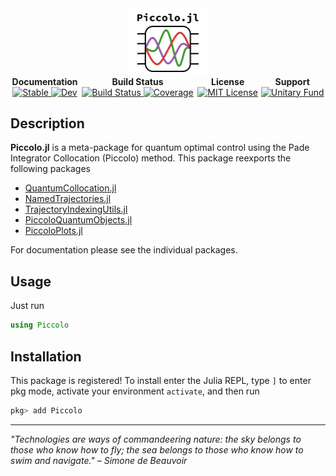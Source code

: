 <!--```@raw html-->
<div align="center">

<a href="https://github.com/kestrelquantum/Piccolo.jl">
  <img src="assets/piccolo_logo.svg" alt="Piccolo.jl" width="25%"/>
</a> 

<div style="display: table; width: 100%;">
  <span style="display: table-row;">
    <span style="display: table-cell; text-align: center;">
      <b>Documentation</b>
      <br>
      <a href="https://kestrelquantum.github.io/Piccolo.jl/stable/">
        <img src="https://img.shields.io/badge/docs-stable-blue.svg" alt="Stable"/>
      </a>
      <a href="https://kestrelquantum.github.io/Piccolo.jl/dev/">
        <img src="https://img.shields.io/badge/docs-dev-blue.svg" alt="Dev"/>
      </a>
    </span>
    <span style="display: table-cell; text-align: center;">
      <b>Build Status</b>
      <br>
      <a href="https://github.com/kestrelquantum/Piccolo.jl/actions/workflows/CI.yml?query=branch%3Amain">
        <img src="https://github.com/kestrelquantum/Piccolo.jl/actions/workflows/CI.yml/badge.svg?branch=main" alt="Build Status"/>
      </a>
      <a href="https://codecov.io/gh/kestrelquantum/Piccolo.jl">
        <img src="https://codecov.io/gh/kestrelquantum/Piccolo.jl/branch/main/graph/badge.svg" alt="Coverage"/>
      </a>
    </span>
    <span style="display: table-cell; text-align: center;">
      <b>License</b>
      <br>
      <a href="https://opensource.org/licenses/MIT">
        <img src="https://img.shields.io/badge/License-MIT-yellow.svg" alt="MIT License"/>
      </a>
    </span>
    <span style="display: table-cell; text-align: center;">
      <b>Support</b>
      <br>
      <a href="https://unitary.fund">
        <img src="https://img.shields.io/badge/Supported%20By-Unitary%20Fund-FFFF00.svg" alt="Unitary Fund"/>
      </a>
    </span>
  </span>
</div>

</div>
<!--```-->

## Description
**Piccolo.jl** is a meta-package for quantum optimal control using the Pade Integrator Collocation (Piccolo) method. This package reexports the following packages

- [QuantumCollocation.jl](https://github.com/kestrelquantum/QuantumCollocation.jl)
- [NamedTrajectories.jl](https://github.com/kestrelquantum/NamedTrajectories.jl)
- [TrajectoryIndexingUtils.jl](https://github.com/kestrelquantum/TrajectoryIndexingUtils.jl)
- [PiccoloQuantumObjects.jl](https://github.com/kestrelquantum/PiccoloQuantumObjects.jl)
- [PiccoloPlots.jl](https://github.com/kestrelquantum/PiccoloPlots.jl)

For documentation please see the individual packages.

## Usage

Just run
```Julia
using Piccolo
```

## Installation
This package is registered! To install enter the Julia REPL, type `]` to enter pkg mode, activate your environment `activate`, and then run 
```Julia
pkg> add Piccolo
```

-----

*"Technologies are ways of commandeering nature: the sky belongs to those who know how to fly; the sea belongs to those who know how to swim and navigate." – Simone de Beauvoir*
